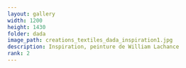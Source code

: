 ```yaml
---
layout: gallery
width: 1200
height: 1430
folder: dada
image_path: creations_textiles_dada_inspiration1.jpg
description: Inspiration, peinture de William Lachance
rank: 2
---
```

